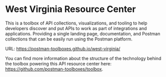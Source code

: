 # West Virginia Resource Center
This is a toolbox of API collections, visualizations, and tooling to help developers discover and put APIs to work as part of integrations and applications. Providing a single landing page, documentation, and Postman collections that can be easily run using the Postman platform.

URL: https://postman-toolboxes.github.io/west-virginia/

You can find more information about the structure of the technology behind the toolbox powering this API resource center here: https://github.com/postman-toolboxes/toolbox.
